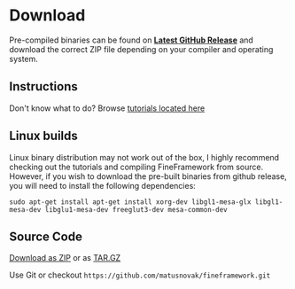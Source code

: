 # Download

Pre-compiled binaries can be found on **[Latest GitHub Release](https://github.com/matusnovak/fineframework/releases/latest)** and download the correct ZIP file depending on your compiler and operating system.

## Instructions

Don't know what to do? Browse [tutorials located here](installation/installation.html)

## Linux builds

Linux binary distribution may not work out of the box, I highly recommend checking out the tutorials and compiling FineFramework from source. However, if you wish to download the pre-built binaries from github release, you will need to install the following dependencies: 

```
sudo apt-get install apt-get install xorg-dev libgl1-mesa-glx libgl1-mesa-dev libglu1-mesa-dev freeglut3-dev mesa-common-dev
```

## Source Code

[Download as ZIP](https://github.com/matusnovak/fineframework/archive/master.zip) or as [TAR.GZ](https://github.com/matusnovak/fineframework/archive/master.tar.gz)

Use Git or checkout `https://github.com/matusnovak/fineframework.git`
